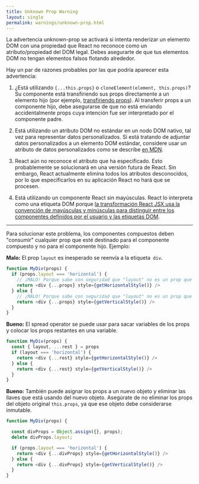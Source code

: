 ```yaml
---
title: Unknown Prop Warning
layout: single
permalink: warnings/unknown-prop.html
---
```

La advertencia unknown-prop se activará si intenta renderizar un elemento DOM con una propiedad que React no reconoce como un atributo/propiedad del DOM legal. Debes asegurarte de que tus elementos DOM no tengan elementos falsos flotando alrededor.

Hay un par de razones probables por las que podría aparecer esta advertencia:

1. ¿Está utilizando `{...this.props}` o `cloneElement(element, this.props)`? Su componente está transfiriendo sus props directamente a un elemento hijo (por ejemplo, [transfiriendo props](/docs/transferring-props.html)). Al transferir props a un componente hijo, debe asegurarse de que no está enviando accidentalmente props cuya intención fue ser interpretado por el componente padre.

2. Está utilizando un atributo DOM no estándar en un nodo DOM nativo, tal vez para representar datos personalizados. Si está tratando de adjuntar datos personalizados a un elemento DOM estándar, considere usar un atributo de datos personalizados como se describe [en MDN](https://developer.mozilla.org/en-US/docs/Web/Guide/HTML/Using_data_attributes ).

3. React aún no reconoce el atributo que ha especificado. Esto probablemente se solucionará en una versión futura de React. Sin embargo, React actualmente elimina todos los atributos desconocidos, por lo que especificarlos en su aplicación React no hará que se procesen.

4. Está utilizando un componente React sin mayúsculas. React lo interpreta como una etiqueta DOM porque [la transformación React JSX usa la convención de mayúsculas y minúsculas para distinguir entre los componentes definidos por el usuario y las etiquetas DOM](/docs/jsx-in-depth.html#user-defined-components-must-be-capitalized).

---

Para solucionar este problema, los componentes compuestos deben "consumir" cualquier prop que esté destinado para el componente compuesto y no para el componente hijo. Ejemplo:

**Malo:** El prop `layout` es inesperado se reenvía a la etiqueta` div`.

```js
function MyDiv(props) {
  if (props.layout === 'horizontal') {
    // ¡MALO! Porque sabe con seguridad que "layout" no es un prop que <div> entiende.
    return <div {...props} style={getHorizontalStyle()} />
  } else {
    // ¡MALO! Porque sabe con seguridad que "layout" no es un prop que <div> entiende.
    return <div {...props} style={getVerticalStyle()} />
  }
}
```

**Bueno:** El spread operator se puede usar para sacar variables de los props y colocar los props restantes en una variable.

```js
function MyDiv(props) {
  const { layout, ...rest } = props
  if (layout === 'horizontal') {
    return <div {...rest} style={getHorizontalStyle()} />
  } else {
    return <div {...rest} style={getVerticalStyle()} />
  }
}
```

**Bueno:** También puede asignar los props a un nuevo objeto y eliminar las llaves que está usando del nuevo objeto. Asegúrate de no eliminar los props del objeto original `this.props`, ya que ese objeto debe considerarse inmutable.

```js
function MyDiv(props) {

  const divProps = Object.assign({}, props);
  delete divProps.layout;

  if (props.layout === 'horizontal') {
    return <div {...divProps} style={getHorizontalStyle()} />
  } else {
    return <div {...divProps} style={getVerticalStyle()} />
  }
}
```

